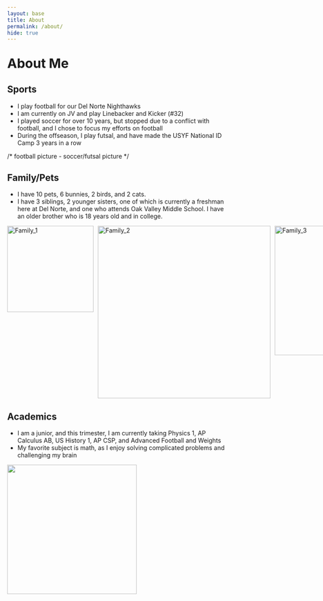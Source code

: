 ```yaml
---
layout: base
title: About
permalink: /about/
hide: true
---
```


<p style="font-size: 30px; font-weight: bold;">About Me</p>


## Sports
- I play football for our Del Norte Nighthawks
- I am currently on JV and play Linebacker and Kicker (#32)
- I played soccer for over 10 years, but stopped due to a conflict with football, and I chose to focus my efforts on football
- During the offseason, I play futsal, and have made the USYF National ID Camp 3 years in a row

/* football picture - soccer/futsal picture */

## Family/Pets
- I have 10 pets, 6 bunnies, 2 birds, and 2 cats.
- I have 3 siblings, 2 younger sisters, one of which is currently a freshman here at Del Norte, and one who attends Oak Valley Middle School. I have an older brother who is 18 years old and in college.

<div style="display: flex; gap: 10px;">
  <img src="{{site.baseurl}}/images/IMG_0292.jpg" width="200" height="auto" alt="Family_1" />
  <img src="{{site.baseurl}}/images/IMG_1930.jpg" width="400" height="auto" alt="Family_2" />
  <img src="{{site.baseurl}}/images/IMG_1962.jpg" width="300" height="auto" alt="Family_3" />
</div>



## Academics
- I am a junior, and this trimester, I am currently taking Physics 1, AP Calculus AB, US History 1, AP CSP, and Advanced Football and Weights
- My favorite subject is math, as I enjoy solving complicated problems and challenging my brain


<td><img id="Math" src="https://img.freepik.com/free-vector/math-chalkboard-background_23-2148153486.jpg" height="300"></td>
